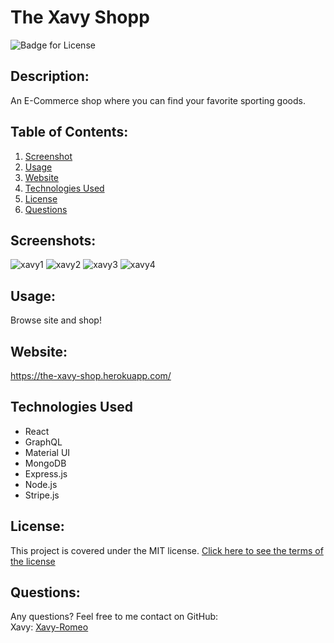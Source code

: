# The Xavy Shopp
![Badge for License](https://img.shields.io/badge/license-MIT-blueviolet)

## Description:
An E-Commerce shop where you can find your favorite sporting goods.

## Table of Contents: 
1. [Screenshot](#Screenshot)
2. [Usage](#Usage)
3. [Website](#Website)
4. [Technologies Used](#Technologies-Used)
5. [License](#License)
6. [Questions](#Questions)

## Screenshots:
![xavy1](https://user-images.githubusercontent.com/79165884/139791431-bec67008-7992-4f64-a214-5178cf22cb3f.png)
![xavy2](https://user-images.githubusercontent.com/79165884/139791425-4489a1b8-f4da-4a7f-bbb6-192b7a62a8cf.png)
![xavy3](https://user-images.githubusercontent.com/79165884/139791480-934f07ae-e29d-493a-9f20-3dc6f9592037.png)
![xavy4](https://user-images.githubusercontent.com/79165884/139791539-a679c9db-8f00-438f-9d31-5427a4411c35.png)

## Usage:
Browse site and shop!

## Website: 
https://the-xavy-shop.herokuapp.com/

## Technologies Used
- React
- GraphQL
- Material UI
- MongoDB
- Express.js
- Node.js
- Stripe.js

## License:
This project is covered under the MIT license.
[Click here to see the terms of the license](https://choosealicense.com/licenses/mit/)

## Questions: 
Any questions? Feel free to me contact on GitHub:
<br> Xavy: [Xavy-Romeo](https://github.com/Xavy-Romeo)
